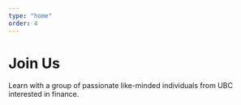 ```yaml
---
type: "home"
order: 4
---
```


# Join Us

Learn with a group of passionate like-minded individuals from UBC interested in finance.
